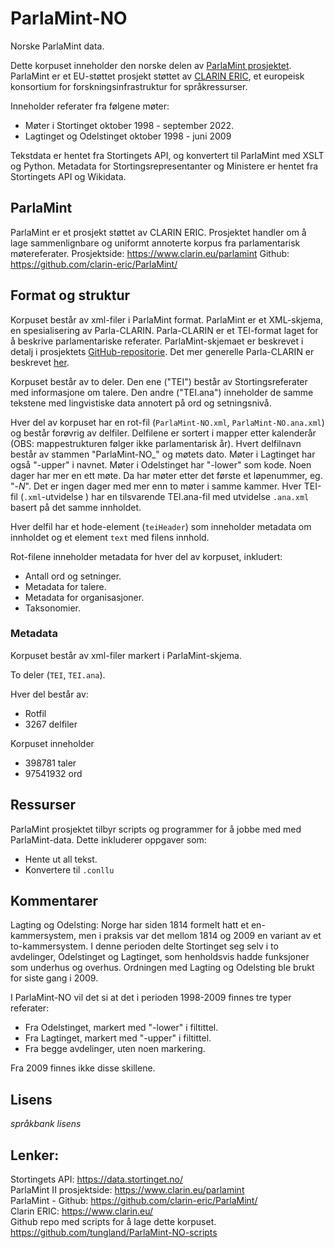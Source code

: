 # ParlaMint-NO

Norske ParlaMint data.

Dette korpuset inneholder den norske delen av [ParlaMint prosjektet](https://www.clarin.eu/parlamint). ParlaMint er et EU-støttet prosjekt støttet av [CLARIN ERIC](https://www.clarin.eu/), et europeisk konsortium for forskningsinfrastruktur for språkressurser. 

Inneholder referater fra følgene møter:
* Møter i Stortinget oktober 1998 - september 2022.
* Lagtinget og Odelstinget oktober 1998 - juni 2009

Tekstdata er hentet fra Stortingets API, og konvertert til ParlaMint med XSLT og Python. Metadata for Stortingsrepresentanter og Ministere er hentet fra Stortingets API og Wikidata. 

## ParlaMint
ParlaMint er et prosjekt støttet av CLARIN ERIC. Prosjektet handler om å lage sammenlignbare og uniformt annoterte korpus fra parlamentarisk møtereferater.
Prosjektside: https://www.clarin.eu/parlamint
Github: https://github.com/clarin-eric/ParlaMint/

## Format og struktur
Korpuset består av xml-filer i ParlaMint format. ParlaMint er et XML-skjema, en spesialisering av Parla-CLARIN. Parla-CLARIN er et TEI-format laget for å beskrive parlamentariske referater. 
ParlaMint-skjemaet er beskrevet i detalj i prosjektets [GitHub-repositorie](https://clarin-eric.github.io/ParlaMint/). Det mer generelle Parla-CLARIN er beskrevet [her](https://clarin-eric.github.io/parla-clarin/).

Korpuset består av to deler. Den ene ("TEI") består av Stortingsreferater med informasjone om talere. Den andre ("TEI.ana") inneholder de samme tekstene med lingvistiske data annotert på ord og setningsnivå. 

Hver del av korpuset har en rot-fil (`ParlaMint-NO.xml`, `ParlaMint-NO.ana.xml`) og består forøvrig av delfiler. Delfilene er sortert i mapper etter kalenderår (OBS: mappestrukturen følger ikke parlamentarisk år). Hvert delfilnavn består av stammen "ParlaMint-NO_" og møtets dato. Møter i Lagtinget har også "-upper" i navnet. Møter i Odelstinget har "-lower" som kode. Noen dager har mer en ett møte. Da har møter etter det første et løpenummer, eg. "-*N*". Det er ingen dager med mer enn to møter i samme kammer. Hver TEI-fil (`.xml`-utvidelse ) har en tilsvarende TEI.ana-fil med utvidelse `.ana.xml` basert på det samme innholdet.

Hver delfil har et hode-element (`teiHeader`) som inneholder metadata om innholdet og et element `text` med filens innhold.

Rot-filene inneholder metadata for hver del av korpuset, inkludert:
* Antall ord og setninger.
* Metadata for talere.
* Metadata for organisasjoner.
* Taksonomier.

### Metadata
Korpuset består av xml-filer markert i ParlaMint-skjema. 

To deler (`TEI`, `TEI.ana`). 

Hver del består av:
* Rotfil
* 3267 delfiler

Korpuset inneholder
* 398781 taler
* 97541932 ord

## Ressurser
ParlaMint prosjektet tilbyr scripts og programmer for å jobbe med med ParlaMint-data. Dette inkluderer oppgaver som:
* Hente ut all tekst.
* Konvertere til `.conllu` 

## Kommentarer
Lagting og Odelsting: Norge har siden 1814 formelt hatt et en-kammersystem, men i praksis var det mellom 1814 og 2009 en variant av et to-kammersystem. I denne perioden delte Stortinget seg selv i to avdelinger, Odelstinget og Lagtinget, som henholdsvis hadde funksjoner som underhus og overhus. Ordningen med Lagting og Odelsting ble brukt for siste gang i 2009. 

I ParlaMint-NO vil det si at det i perioden 1998-2009 finnes tre typer referater:
* Fra Odelstinget, markert med "-lower" i filtittel.
* Fra Lagtinget, markert med "-upper" i filtittel.
* Fra begge avdelinger, uten noen markering.

Fra 2009 finnes ikke disse skillene.


## Lisens
*språkbank lisens*


## Lenker:
Stortingets API:
https://data.stortinget.no/  
ParlaMint II prosjektside:
https://www.clarin.eu/parlamint  
ParlaMint - Github:
https://github.com/clarin-eric/ParlaMint/  
Clarin ERIC:
https://www.clarin.eu/  
Github repo med scripts for å lage dette korpuset.
https://github.com/tungland/ParlaMint-NO-scripts


